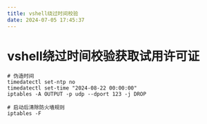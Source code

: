 ```yaml
---
title: vshell绕过时间校验
date: 2024-07-05 17:45:37
---
```


# vshell绕过时间校验获取试用许可证

```
# 伪造时间
timedatectl set-ntp no
timedatectl set-time "2024-08-22 00:00:00"
iptables -A OUTPUT -p udp --dport 123 -j DROP

# 启动后清除防火墙规则
iptables -F

```